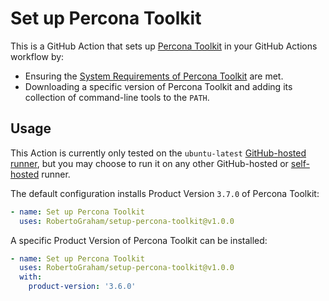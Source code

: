 # Set up Percona Toolkit

This is a GitHub Action that sets up [Percona Toolkit](https://github.com/percona/percona-toolkit) in your GitHub
Actions workflow by:

- Ensuring
  the [System Requirements of Percona Toolkit](https://docs.percona.com/percona-toolkit/system_requirements.html) are
  met.
- Downloading a specific version of Percona Toolkit and adding its collection of command-line tools to the `PATH`.

## Usage

This Action is currently only tested on the
`ubuntu-latest` [GitHub-hosted runner](https://docs.github.com/en/actions/using-github-hosted-runners/using-github-hosted-runners/about-github-hosted-runners),
but you may choose to run it on any other GitHub-hosted
or [self-hosted](https://docs.github.com/en/actions/hosting-your-own-runners/managing-self-hosted-runners/about-self-hosted-runners)
runner.

The default configuration installs Product Version `3.7.0` of Percona Toolkit:

```yaml
- name: Set up Percona Toolkit
  uses: RobertoGraham/setup-percona-toolkit@v1.0.0
```

A specific Product Version of Percona Toolkit can be installed:

```yaml
- name: Set up Percona Toolkit
  uses: RobertoGraham/setup-percona-toolkit@v1.0.0
  with:
    product-version: '3.6.0'
```

